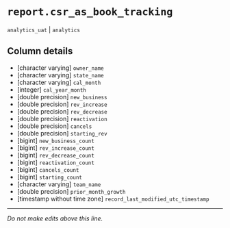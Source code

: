 # `report.csr_as_book_tracking`
`analytics_uat` | `analytics`

## Column details
* [character varying] `owner_name`
* [character varying] `state_name`
* [character varying] `cal_month`
* [integer]   `cal_year_month`
* [double precision] `new_business`
* [double precision] `rev_increase`
* [double precision] `rev_decrease`
* [double precision] `reactivation`
* [double precision] `cancels`
* [double precision] `starting_rev`
* [bigint]    `new_business_count`
* [bigint]    `rev_increase_count`
* [bigint]    `rev_decrease_count`
* [bigint]    `reactivation_count`
* [bigint]    `cancels_count`
* [bigint]    `starting_count`
* [character varying] `team_name`
* [double precision] `prior_month_growth`
* [timestamp without time zone] `record_last_modified_utc_timestamp`

-------------------------------------------------------------------------------
*Do not make edits above this line.*
